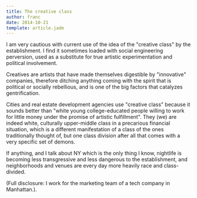 ```yaml
---
title: The creative class
author: franc
date: 2014-10-21
template: article.jade
---
```


I am very cautious with current use of the idea of the "creative class" by the establishment. I find it sometimes loaded with social engineering perversion, used as a substitute for true artistic experimentation and political involvement. 

Creatives are artists that have made themselves digestible by "innovative" companies, therefore ditching anything coming with the spirit that is political or socially rebellious, and is one of the big factors that catalyzes gentrification. 

Cities and real estate development agencies use "creative class" because it sounds better than "white young college-educated people willing to work for little money under the promise of artistic fulfillment". They (we) are indeed white, culturally upper-middle class in a precarious financial situation, which is a different manifestation of a class of the ones traditionally thought of, but one class division after all that comes with a very specific set of demons.

If anything, and I talk about NY which is the only thing I know, nightlife is becoming less transgressive and less dangerous to the establishment, and neighborhoods and venues are every day more heavily race and class-divided. 

(Full disclosure: I work for the marketing team of a tech company in Manhattan.).